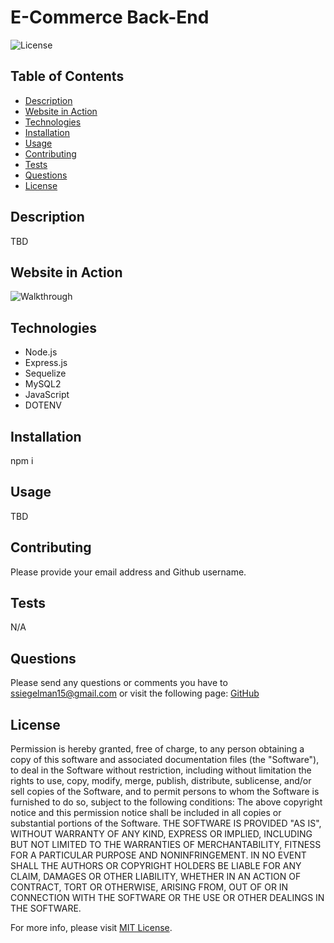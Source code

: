 # E-Commerce Back-End

![License](https://img.shields.io/badge/License-MIT-yellow.svg)

  ## Table of Contents
- [Description](#description)
- [Website in Action](#usage)
- [Technologies](#technologies)
- [Installation](#installation)
- [Usage](#usage)
- [Contributing](#contributing)
- [Tests](#tests)
- [Questions](#questions)
- [License](#license)

## Description

TBD

## Website in Action

![Walkthrough](./assets/Video_Walkthrough.gif)

## Technologies
- Node.js
- Express.js
- Sequelize
- MySQL2
- JavaScript
- DOTENV
 
## Installation

npm i

## Usage

TBD

## Contributing

Please provide your email address and Github username.

## Tests

N/A

## Questions

Please send any questions or comments you have to ssiegelman15@gmail.com or visit the following page: [GitHub](https://github.com/ssiegelman15)

## License

Permission is hereby granted, free of charge, to any person obtaining a copy of this software and associated documentation files (the "Software"), to deal in the Software without restriction, including without limitation the rights to use, copy, modify, merge, publish, distribute, sublicense, and/or sell copies of the Software, and to permit persons to whom the Software is furnished to do so, subject to the following conditions: 
The above copyright notice and this permission notice shall be included in all copies or substantial portions of the Software. 
THE SOFTWARE IS PROVIDED "AS IS", WITHOUT WARRANTY OF ANY KIND, EXPRESS OR IMPLIED, INCLUDING BUT NOT LIMITED TO THE WARRANTIES OF MERCHANTABILITY, FITNESS FOR A PARTICULAR PURPOSE AND NONINFRINGEMENT. 
IN NO EVENT SHALL THE AUTHORS OR COPYRIGHT HOLDERS BE LIABLE FOR ANY CLAIM, DAMAGES OR OTHER LIABILITY, WHETHER IN AN ACTION OF CONTRACT, TORT OR OTHERWISE, ARISING FROM, OUT OF OR IN CONNECTION WITH THE SOFTWARE OR THE USE OR OTHER DEALINGS IN THE SOFTWARE. 


For more info, please visit [MIT License](https://choosealicense.com/licenses/mit/).
